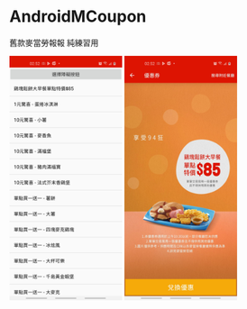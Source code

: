 # AndroidMCoupon
 
舊款麥當勞報報
純練習用

<img src="app screenshot/mclist.jpg" width="200">
<img src="app screenshot/mccoupon.jpg" width="200">